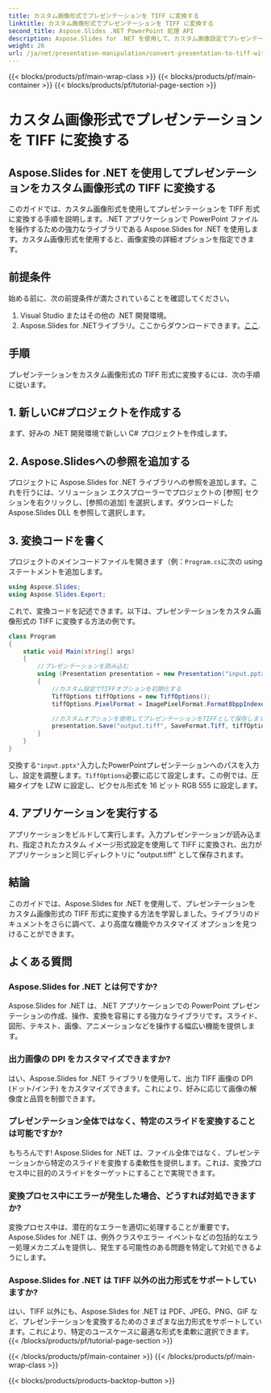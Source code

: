 ```yaml
---
title: カスタム画像形式でプレゼンテーションを TIFF に変換する
linktitle: カスタム画像形式でプレゼンテーションを TIFF に変換する
second_title: Aspose.Slides .NET PowerPoint 処理 API
description: Aspose.Slides for .NET を使用して、カスタム画像設定でプレゼンテーションを TIFF に変換する方法を学びます。コード例付きのステップバイステップ ガイドです。
weight: 26
url: /ja/net/presentation-manipulation/convert-presentation-to-tiff-with-custom-image-format/
---
```


{{< blocks/products/pf/main-wrap-class >}}
{{< blocks/products/pf/main-container >}}
{{< blocks/products/pf/tutorial-page-section >}}

# カスタム画像形式でプレゼンテーションを TIFF に変換する


## Aspose.Slides for .NET を使用してプレゼンテーションをカスタム画像形式の TIFF に変換する

このガイドでは、カスタム画像形式を使用してプレゼンテーションを TIFF 形式に変換する手順を説明します。.NET アプリケーションで PowerPoint ファイルを操作するための強力なライブラリである Aspose.Slides for .NET を使用します。カスタム画像形式を使用すると、画像変換の詳細オプションを指定できます。

## 前提条件

始める前に、次の前提条件が満たされていることを確認してください。

1. Visual Studio またはその他の .NET 開発環境。
2.  Aspose.Slides for .NETライブラリ。ここからダウンロードできます。[ここ](https://downloads.aspose.com/slides/net).

## 手順

プレゼンテーションをカスタム画像形式の TIFF 形式に変換するには、次の手順に従います。

## 1. 新しいC#プロジェクトを作成する

まず、好みの .NET 開発環境で新しい C# プロジェクトを作成します。

## 2. Aspose.Slidesへの参照を追加する

プロジェクトに Aspose.Slides for .NET ライブラリへの参照を追加します。これを行うには、ソリューション エクスプローラーでプロジェクトの [参照] セクションを右クリックし、[参照の追加] を選択します。ダウンロードした Aspose.Slides DLL を参照して選択します。

## 3. 変換コードを書く

プロジェクトのメインコードファイルを開きます（例：`Program.cs`に次の using ステートメントを追加します。

```csharp
using Aspose.Slides;
using Aspose.Slides.Export;
```

これで、変換コードを記述できます。以下は、プレゼンテーションをカスタム画像形式の TIFF に変換する方法の例です。

```csharp
class Program
{
    static void Main(string[] args)
    {
        //プレゼンテーションを読み込む
        using (Presentation presentation = new Presentation("input.pptx"))
        {
            //カスタム設定でTIFFオプションを初期化する
            TiffOptions tiffOptions = new TiffOptions();
            tiffOptions.PixelFormat = ImagePixelFormat.Format8bppIndexed;

            //カスタムオプションを使用してプレゼンテーションをTIFFとして保存します
            presentation.Save("output.tiff", SaveFormat.Tiff, tiffOptions);
        }
    }
}
```

交換する`"input.pptx"`入力したPowerPointプレゼンテーションへのパスを入力し、設定を調整します。`TiffOptions`必要に応じて設定します。この例では、圧縮タイプを LZW に設定し、ピクセル形式を 16 ビット RGB 555 に設定します。

## 4. アプリケーションを実行する

アプリケーションをビルドして実行します。入力プレゼンテーションが読み込まれ、指定されたカスタム イメージ形式設定を使用して TIFF に変換され、出力がアプリケーションと同じディレクトリに "output.tiff" として保存されます。

## 結論

このガイドでは、Aspose.Slides for .NET を使用して、プレゼンテーションをカスタム画像形式の TIFF 形式に変換する方法を学習しました。ライブラリのドキュメントをさらに調べて、より高度な機能やカスタマイズ オプションを見つけることができます。

## よくある質問

### Aspose.Slides for .NET とは何ですか?

Aspose.Slides for .NET は、.NET アプリケーションでの PowerPoint プレゼンテーションの作成、操作、変換を容易にする強力なライブラリです。スライド、図形、テキスト、画像、アニメーションなどを操作する幅広い機能を提供します。

### 出力画像の DPI をカスタマイズできますか?

はい、Aspose.Slides for .NET ライブラリを使用して、出力 TIFF 画像の DPI (ドット/インチ) をカスタマイズできます。これにより、好みに応じて画像の解像度と品質を制御できます。

### プレゼンテーション全体ではなく、特定のスライドを変換することは可能ですか?

もちろんです! Aspose.Slides for .NET は、ファイル全体ではなく、プレゼンテーションから特定のスライドを変換する柔軟性を提供します。これは、変換プロセス中に目的のスライドをターゲットにすることで実現できます。

### 変換プロセス中にエラーが発生した場合、どうすれば対処できますか?

変換プロセス中は、潜在的なエラーを適切に処理することが重要です。Aspose.Slides for .NET は、例外クラスやエラー イベントなどの包括的なエラー処理メカニズムを提供し、発生する可能性のある問題を特定して対処できるようにします。

### Aspose.Slides for .NET は TIFF 以外の出力形式をサポートしていますか?

はい、TIFF 以外にも、Aspose.Slides for .NET は PDF、JPEG、PNG、GIF など、プレゼンテーションを変換するためのさまざまな出力形式をサポートしています。これにより、特定のユースケースに最適な形式を柔軟に選択できます。
{{< /blocks/products/pf/tutorial-page-section >}}

{{< /blocks/products/pf/main-container >}}
{{< /blocks/products/pf/main-wrap-class >}}

{{< blocks/products/products-backtop-button >}}
